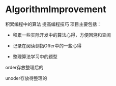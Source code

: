 # AlgorithmImprovement
积累编程中的算法 提高编程技巧
项目主要包括：
* 积累一些实际开发中的算法心得，方便回溯和查阅

* 记录在阅读剑指Offer中的一些心得

* 整理算法学习中的题型

order存放整理后的

unoder存放待整理的
